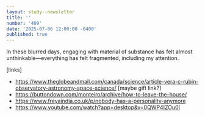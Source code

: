 ```yaml
---
layout: study--newsletter
title: ''
number: '409'
date: '2025-07-06 12:00:00 -0400'
published: true
---
```


In these blurred days, engaging with material of substance has felt almost unthinkable—everything has felt fragmented, including my attention. 



[links]
- https://www.theglobeandmail.com/canada/science/article-vera-c-rubin-observatory-astronomy-space-science/ [maybe gift link?]
- https://buttondown.com/monteiro/archive/how-to-leave-the-house/
- https://www.freyaindia.co.uk/p/nobody-has-a-personality-anymore
- https://www.youtube.com/watch?app=desktop&v=0QWP4IZOu0I